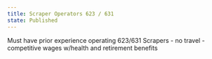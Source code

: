 ```yaml
---
title: Scraper Operators 623 / 631
state: Published
---
```


Must have prior experience operating 623/631 Scrapers - no travel - competitive wages w/health and retirement benefits
